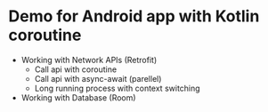 # Demo for Android app with Kotlin coroutine
* Working with Network APIs (Retrofit)
  * Call api with coroutine
  * Call api with async-await (parellel)
  * Long running process with context switching
* Working with Database (Room)
